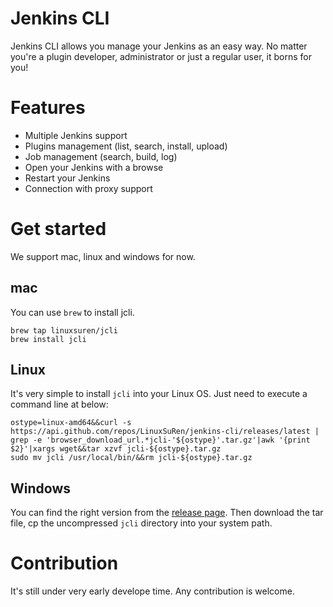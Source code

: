 # Jenkins CLI

Jenkins CLI allows you manage your Jenkins as an easy way. No matter you're a plugin
developer, administrator or just a regular user, it borns for you!

# Features

* Multiple Jenkins support
* Plugins management (list, search, install, upload)
* Job management (search, build, log)
* Open your Jenkins with a browse
* Restart your Jenkins
* Connection with proxy support

# Get started

We support mac, linux and windows for now.

## mac

You can use `brew` to install jcli.
```
brew tap linuxsuren/jcli
brew install jcli
```

## Linux

It's very simple to install `jcli` into your Linux OS. Just need to execute a command line at below:
```
ostype=linux-amd64&&curl -s https://api.github.com/repos/LinuxSuRen/jenkins-cli/releases/latest | grep -e 'browser_download_url.*jcli-'${ostype}'.tar.gz'|awk '{print $2}'|xargs wget&&tar xzvf jcli-${ostype}.tar.gz
sudo mv jcli /usr/local/bin/&&rm jcli-${ostype}.tar.gz
```

## Windows

You can find the right version from the [release page](https://github.com/LinuxSuRen/jenkins-cli/releases). Then download the tar file, cp the uncompressed `jcli` directory into your system path.

# Contribution

It's still under very early develope time. Any contribution is welcome.

